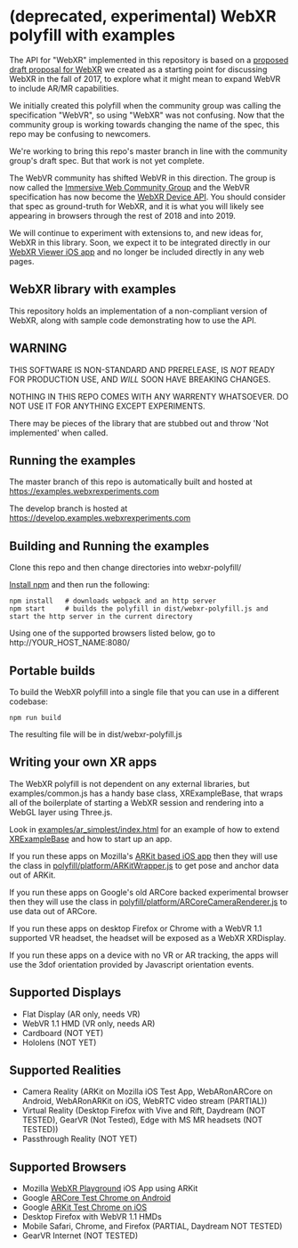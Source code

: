 # (deprecated, experimental) WebXR polyfill with examples

The API for "WebXR" implemented in this repository is based on a [proposed draft proposal for WebXR](https://github.com/mozilla/webxr-api) we created as a starting point for discussing WebXR in the fall of 2017, to explore what it might mean to expand WebVR to include AR/MR capabilities.

We initially created this polyfill when the community group was calling the specification "WebVR", so using "WebXR" was not confusing. Now that the community group is working towards changing the name of the spec, this repo may be confusing to newcomers. 

We're working to bring this repo's master branch in line with the community group's draft spec.  But that work is not yet complete.

The WebVR community has shifted WebVR in this direction.  The group is now called the [Immersive Web Community Group](https://github.com/immersive-web/) and the WebVR specification has now become the [WebXR Device API](https://github.com/immersive-web/webxr). You should consider that spec as ground-truth for WebXR, and it is what you will likely see appearing in browsers through the rest of 2018 and into 2019.

We will continue to experiment with extensions to, and new ideas for, WebXR in this library.  Soon, we expect it to be integrated directly in our [WebXR Viewer iOS app](https://github.com/mozilla-mobile/webxr-ios) and no longer be included directly in any web pages.

## WebXR library with examples

This repository holds an implementation of a non-compliant version of WebXR, along with sample code demonstrating how to use the API.

## WARNING

THIS SOFTWARE IS NON-STANDARD AND PRERELEASE, IS *NOT* READY FOR PRODUCTION USE, AND *WILL* SOON HAVE BREAKING CHANGES.

NOTHING IN THIS REPO COMES WITH ANY WARRENTY WHATSOEVER. DO NOT USE IT FOR ANYTHING EXCEPT EXPERIMENTS.

There may be pieces of the library that are stubbed out and throw 'Not implemented' when called.

## Running the examples

The master branch of this repo is automatically built and hosted at https://examples.webxrexperiments.com
 
The develop branch is hosted at https://develop.examples.webxrexperiments.com

## Building and Running the examples

Clone this repo and then change directories into webxr-polyfill/

<a href="https://docs.npmjs.com/getting-started/installing-node">Install npm</a> and then run the following:

	npm install   # downloads webpack and an http server
	npm start     # builds the polyfill in dist/webxr-polyfill.js and start the http server in the current directory

Using one of the supported browsers listed below, go to http://YOUR_HOST_NAME:8080/

## Portable builds

To build the WebXR polyfill into a single file that you can use in a different codebase: 

	npm run build

The resulting file will be in dist/webxr-polyfill.js

## Writing your own XR apps

The WebXR polyfill is not dependent on any external libraries, but examples/common.js has a handy base class, XRExampleBase, that wraps all of the boilerplate of starting a WebXR session and rendering into a WebGL layer using Three.js.

Look in [examples/ar_simplest/index.html](https://github.com/mozilla/webxr-polyfill/blob/master/examples/ar_simplest/index.html) for an example of how to extend [XRExampleBase](https://github.com/mozilla/webxr-polyfill/blob/master/examples/common.js) and how to start up an app.

If you run these apps on Mozilla's [ARKit based iOS app](https://github.com/mozilla-mobile/webxr-ios) then they will use the class in [polyfill/platform/ARKitWrapper.js](https://github.com/mozilla/webxr-polyfill/blob/master/polyfill/platform/ARKitWrapper.js) to get pose and anchor data out of ARKit.

If you run these apps on Google's old ARCore backed experimental browser then they will use the class in [polyfill/platform/ARCoreCameraRenderer.js](https://github.com/mozilla/webxr-polyfill/blob/master/polyfill/platform/ARCoreCameraRenderer.js) to use data out of ARCore.

If you run these apps on desktop Firefox or Chrome with a WebVR 1.1 supported VR headset, the headset will be exposed as a WebXR XRDisplay.

If you run these apps on a device with no VR or AR tracking, the apps will use the 3dof orientation provided by Javascript orientation events.
 
## Supported Displays

- Flat Display (AR only, needs VR)
- WebVR 1.1 HMD (VR only, needs AR)
- Cardboard (NOT YET)
- Hololens (NOT YET)

## Supported Realities

- Camera Reality (ARKit on Mozilla iOS Test App, WebARonARCore on Android, WebARonARKit on iOS, WebRTC video stream (PARTIAL))
- Virtual Reality (Desktop Firefox with Vive and Rift, Daydream (NOT TESTED), GearVR (Not Tested), Edge with MS MR headsets (NOT TESTED))
- Passthrough Reality (NOT YET)

## Supported Browsers

- Mozilla [WebXR Playground](https://github.com/mozilla/webxr-ios) iOS App using ARKit
- Google [ARCore Test Chrome on Android](https://github.com/google-ar/WebARonARCore)
- Google [ARKit Test Chrome on iOS](https://github.com/google-ar/WebARonARKit)
- Desktop Firefox with WebVR 1.1 HMDs
- Mobile Safari, Chrome, and Firefox (PARTIAL, Daydream NOT TESTED)
- GearVR Internet (NOT TESTED)
